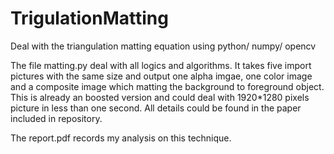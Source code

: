 # TrigulationMatting
Deal with the triangulation matting equation using python/ numpy/ opencv

The file matting.py deal with all logics and algorithms. It takes five import pictures with the same size and output one alpha imgae, one color image and a composite image which matting the background to foreground object. This is already an boosted version and could deal with 1920*1280 pixels picture in less than one second. All details could be found in the paper included in repository.

The report.pdf records my analysis on this technique.
